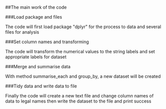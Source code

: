 ##The main work of the code

###Load package and files

The code will first load package "dplyr" for the process to data and several files for analysis

###Set column names and transforming

The code will transform the numerical values to the string labels and set appropriate labels for dataset

###Merge and summarise data

With method summarise_each and group_by, a new dataset will be created

###Tidy data and write data to file

Finally the code will create a new text file and change column names of data to legal names then write the dataset to the file and print success